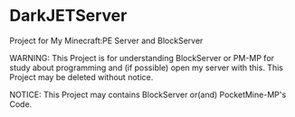 DarkJETServer
=============

Project for My Minecraft:PE Server and BlockServer

WARNING: This Project is for understanding BlockServer or PM-MP for study about programming and (if possible) open my server with this. This Project may be deleted without notice.

NOTICE: This Project may contains BlockServer or(and) PocketMine-MP's Code.

